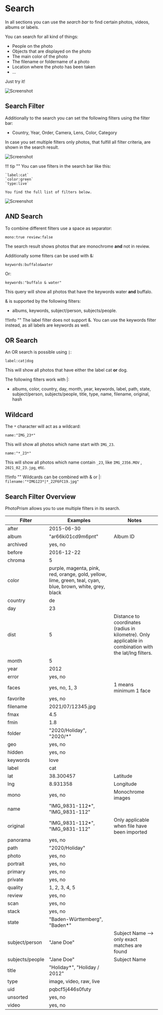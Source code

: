 # Search #
In all sections you can use the *search bar* to find certain photos, videos, albums or labels.

You can search for all kind of things:

* People on the photo
* Objects that are displayed on the photo
* The main color of the photo
* The filename or foldername of a photo
* Location where the photo has been taken
* ...

Just try it!

 ![Screenshot](img/search-beach.png)

## Search Filter ##
Additionally to the search you can set the following filters using the filter bar:

* Country, Year, Order, Camera, Lens, Color, Category

In case you set multiple filters only photos, that fulfill all filter criteria, are shown in the search result.

 ![Screenshot](img/color-red.png)

!!! tip ""
    You can use filters in the search bar like this:
    
    `label:cat`
    `color:green`
    `type:live`
    
    You find the full list of filters below.
    
   ![Screenshot](img/color-green.png)

## AND Search ##
To combine different filters use a space as separator:

```
mono:true review:false
```

The search result shows photos that are monochrome **and** not in review.

Additionally some filters can be used with &:

```bigquery
keywords:buffalo&water
```

Or:

```bigquery
keywords:"buffalo & water"
```

This query will show all photos that have the keywords water **and** buffalo.

& is supported by the following filters:

* albums, keywords, subject/person, subjects/people.

!!!info ""
    The label filter does not support &. You can use the keywords filter instead, as all labels are keywords as well.

## OR Search ##
An OR search is possible using `|`:

```
label:cat|dog
```

This will show all photos that have either the label cat **or** dog.

The following filters work with |:

* albums, color, country, day, month, year, keywords, label, path, state, subject/person, subjects/people, title, type, name, filename, original, hash

## Wildcard ##
The `*` character will act as a wildcard:

```
name:"IMG_23*"
```

This will show all photos which name start with `IMG_23`.


```
name:"*_23*"
```

This will show all photos which name contain `_23`, like `IMG_2356.MOV` , `2021_02_23.jpg`, etc.

!!!info ""
    Wildcards can be combined with & or |: `filename:"*IMG123*|*_22F6FC19.jpg"`

## Search Filter Overview ##
PhotoPrism allows you to use multiple filters in its search.
    
| Filter      | Examples | Notes |
| ----------- | ----------- | - |
| after      |    2015-06-30    | |
| album | "ar66ki01cd9m6pnt" | Album ID |
| archived     |    yes, no    | |
| before      |   2016-12-22     | |
| chroma     |   5     | |
| color  | purple, magenta, pink, red, orange, gold, yellow, lime, green, teal, cyan, blue, brown, white, grey, black       | |
| country     | de | |
| day     |  23    | |
| dist     | 5 | Distance to coordinates (radius in kilometre). Only applicable in combination with the lat/lng filters.|
| month     |  5    | |
| year     |  2012    | |
| error     |    yes, no    | |
| faces     |  yes, no, 1, 3    | 1 means minimum 1 face |
| favorite     |    yes, no    | |
| filename | 2021/07/12345.jpg | |
| fmax     |    4.5  | |
| fmin     |    1.8    | |
| folder | "2020/Holiday", "2020/*" | |
| geo | yes, no | |
| hidden     |    yes, no    | |
| keywords    | love | |
| label      |    cat    | |
| lat     |    38.300457    | Latitude |
| lng     |   8.931358   | Longitude |
| mono     |    yes, no  | Monochrome images |
| name     | "IMG_9831-112*", "IMG_9831-112" | |
| original     | "IMG_9831-112*", "IMG_9831-112" | Only applicable when file have been imported |
| panorama     |    yes, no    | |
| path | "2020/Holiday" | |
| photo | yes, no | |
| portrait     |    yes, no  | |
| primary | yes, no | |
| private     |    yes, no    | |
| quality     |   1, 2, 3, 4, 5   | |
| review     |   yes, no   | |
| scan     |    yes, no    | |
| stack     |    yes, no    | |
| state     | "Baden-Württemberg", "Baden*" | |
| subject/person  |"Jane Doe" | Subject Name --> only exact matches are found|
| subjects/people  |"Jane Doe" | Subject Name|
| title     | "Holiday*", "Holiday / 2012" | |
| type     |   image, video, raw, live     | |
| uid       |  pqbcf5j446s0futy       | |
| unsorted     |    yes, no    | |
| video | yes, no | |

